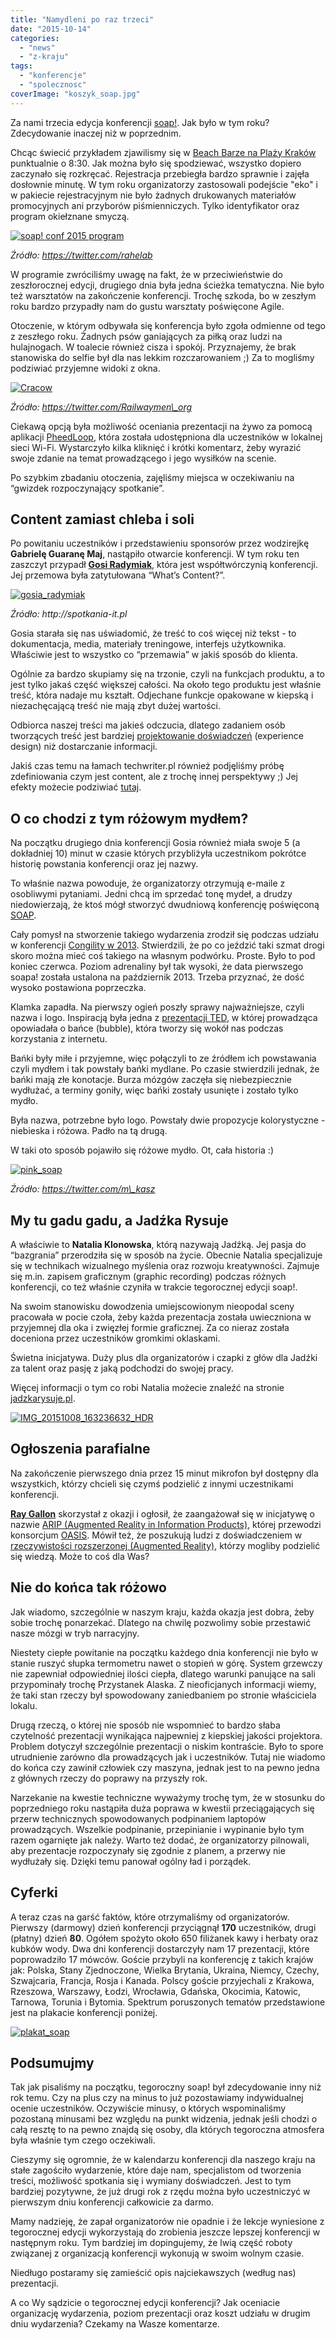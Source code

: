 ```yaml
---
title: "Namydleni po raz trzeci"
date: "2015-10-14"
categories: 
  - "news"
  - "z-kraju"
tags: 
  - "konferencje"
  - "spolecznosc"
coverImage: "koszyk_soap.jpg"
---
```


Za nami trzecia edycja konferencji [soap!](http://soapconf.com/). Jak było w tym roku? Zdecydowanie inaczej niż w poprzednim.

Chcąc świecić przykładem zjawilismy się w [Beach Barze na Plaży Kraków](http://www.plazakrakow.com.pl/klub) punktualnie o 8:30. Jak można było się spodziewać, wszystko dopiero zaczynało się rozkręcać. Rejestracja przebiegła bardzo sprawnie i zajęła dosłownie minutę. W tym roku organizatorzy zastosowali podejście "eko" i w pakiecie rejestracyjnym nie było żadnych drukowanych materiałów promocyjnych ani przyborów piśmienniczych. Tylko identyfikator oraz program okiełznane smyczą.

[![soap! conf 2015 program](images/CQxt7skWgAAKyEU-768x1024.jpg)](http://techwriter.pl/wp-content/uploads/2015/10/CQxt7skWgAAKyEU.jpg)

_Źródło: https://twitter.com/rahelab_

W programie zwróciliśmy uwagę na fakt, że w przeciwieństwie do zeszłorocznej edycji, drugiego dnia była jedna ścieżka tematyczna. Nie było też warsztatów na zakończenie konferencji. Trochę szkoda, bo w zeszłym roku bardzo przypadły nam do gustu warsztaty poświęcone Agile.

Otoczenie, w którym odbywała się konferencja było zgoła odmienne od tego z zeszłego roku. Żadnych psów ganiających za piłką oraz ludzi na hulajnogach. W toalecie również cisza i spokój. Przyznajemy, że brak stanowiska do selfie był dla nas lekkim rozczarowaniem ;) Za to mogliśmy podziwiać przyjemne widoki z okna.

[![Cracow](images/CQzfkmWXAAAIIyO-1024x614.jpg)](http://techwriter.pl/wp-content/uploads/2015/10/CQzfkmWXAAAIIyO.jpg)

_Źródło: https://twitter.com/Railwaymen\_org_

Ciekawą opcją była możliwość oceniania prezentacji na żywo za pomocą aplikacji [PheedLoop](http://pheedloop.com/), która została udostępniona dla uczestników w lokalnej sieci Wi-Fi. Wystarczyło kilka kliknięć i krótki komentarz, żeby wyrazić swoje zdanie na temat prowadzącego i jego wysiłków na scenie.

Po szybkim zbadaniu otoczenia, zajęliśmy miejsca w oczekiwaniu na “gwizdek rozpoczynający spotkanie”.

## Content zamiast chleba i soli

Po powitaniu uczestników i przedstawieniu sponsorów przez wodzirejkę **Gabrielę Guaranę Maj**, nastąpiło otwarcie konferencji. W tym roku ten zaszczyt przypadł **[Gosi Radymiak](http://soapconf.com/team/)**, która jest współtwórczynią konferencji. Jej przemowa była zatytułowana “What’s Content?”.

[![gosia_radymiak](images/gosia_radymiak.jpg)](http://techwriter.pl/wp-content/uploads/2015/10/gosia_radymiak.jpg)

_Źródło: http://spotkania-it.pl_

Gosia starała się nas uświadomić, że treść to coś więcej niż tekst - to dokumentacja, media, materiały treningowe, interfejs użytkownika. Właściwie jest to wszystko co “przemawia” w jakiś sposób do klienta.

Ogólnie za bardzo skupiamy się na trzonie, czyli na funkcjach produktu, a to jest tylko jakaś część większej całości. Na około tego produktu jest właśnie treść, która nadaje mu kształt. Odjechane funkcje opakowane w kiepską i niezachęcającą treść nie mają zbyt dużej wartości.

Odbiorca naszej treści ma jakieś odczucia, dlatego zadaniem osób tworzących treść jest bardziej [projektowanie doświadczeń](http://www.kursusability.pl/slownik-interactive/projektowanie-doswiadczen--ang-experience-design-) (experience design) niż dostarczanie informacji.

Jakiś czas temu na łamach techwriter.pl również podjęliśmy próbę zdefiniowania czym jest content, ale z trochę innej perspektywy ;) Jej efekty możecie podziwiać [tutaj](http://techwriter.pl/langlydz-part-najn/).

## O co chodzi z tym różowym mydłem?

Na początku drugiego dnia konferencji Gosia również miała swoje 5 (a dokładniej 10) minut w czasie których przybliżyła uczestnikom pokrótce historię powstania konferencji oraz jej nazwy.

To właśnie nazwa powoduje, że organizatorzy otrzymują e-maile z osobliwymi pytaniami. Jedni chcą im sprzedać tonę mydeł, a drudzy niedowierzają, że ktoś mógł stworzyć dwudniową konferencję poświęconą [SOAP](https://pl.wikipedia.org/wiki/SOAP).

Cały pomysł na stworzenie takiego wydarzenia zrodził się podczas udziału w konferencji [Congility w 2013](http://congility.com/congility-2013/). Stwierdzili, że po co jeździć taki szmat drogi skoro można mieć coś takiego na własnym podwórku. Proste. Było to pod koniec czerwca. Poziom adrenaliny był tak wysoki, że data pierwszego soapa! została ustalona na październik 2013. Trzeba przyznać, że dość wysoko postawiona poprzeczka.

Klamka zapadła. Na pierwszy ogień poszły sprawy najważniejsze, czyli nazwa i logo. Inspiracją była jedna z [prezentacji TED](https://www.ted.com/), w której prowadząca opowiadała o bańce (bubble), która tworzy się wokół nas podczas korzystania z internetu.

Bańki były miłe i przyjemne, więc połączyli to ze źródłem ich powstawania czyli mydłem i tak powstały bańki mydlane. Po czasie stwierdzili jednak, że bańki mają złe konotacje. Burza mózgów zaczęła się niebezpiecznie wydłużać, a terminy goniły, więc bańki zostały usunięte i zostało tylko mydło.

Była nazwa, potrzebne było logo. Powstały dwie propozycje kolorystyczne - niebieska i różowa. Padło na tą drugą.

W taki oto sposób pojawiło się różowe mydło. Ot, cała historia :)

[![pink_soap](images/pink_soap-300x225.jpg)](http://techwriter.pl/wp-content/uploads/2015/10/pink_soap.jpg)

_Źródło: https://twitter.com/m\_kasz_

## My tu gadu gadu, a Jadźka Rysuje

A właściwie to **Natalia Klonowska**, którą nazywają Jadźką. Jej pasja do “bazgrania” przerodziła się w sposób na życie. Obecnie Natalia specjalizuje się w technikach wizualnego myślenia oraz rozwoju kreatywności. Zajmuje się m.in. zapisem graficznym (graphic recording) podczas różnych konferencji, co też właśnie czyniła w trakcie tegorocznej edycji soap!.

Na swoim stanowisku dowodzenia umiejscowionym nieopodal sceny pracowała w pocie czoła, żeby każda prezentacja została uwieczniona w przyjemnej dla oka i zwięzłej formie graficznej. Za co nieraz została doceniona przez uczestników gromkimi oklaskami.

Świetna inicjatywa. Duży plus dla organizatorów i czapki z głów dla Jadźki za talent oraz pasję z jaką podchodzi do swojej pracy.

Więcej informacji o tym co robi Natalia możecie znaleźć na stronie [jadzkarysuje.pl](http://jadzkarysuje.pl/).

[![IMG_20151008_163236632_HDR](images/IMG_20151008_163236632_HDR.jpg)](http://techwriter.pl/wp-content/uploads/2015/10/IMG_20151008_163236632_HDR.jpg)

## Ogłoszenia parafialne

Na zakończenie pierwszego dnia przez 15 minut mikrofon był dostępny dla wszystkich, którzy chcieli się czymś podzielić z innymi uczestnikami konferencji.

[**Ray Gallon**](http://soapconf.com/speaker/) skorzystał z okazji i ogłosił, że zaangażował się w inicjatywę o nazwie [ARIP (Augmented Reality in Information Products)](https://www.oasis-open.org/committees/tc_home.php?wg_abbrev=arip), której przewodzi konsorcjum [OASIS](https://pl.wikipedia.org/wiki/OASIS). Mówił też, że poszukują ludzi z doświadczeniem w [rzeczywistości rozszerzonej (Augmented Reality)](https://www.oasis-open.org/committees/tc_home.php?wg_abbrev=arip), którzy mogliby podzielić się wiedzą. Może to coś dla Was?

## Nie do końca tak różowo

Jak wiadomo, szczególnie w naszym kraju, każda okazja jest dobra, żeby sobie trochę ponarzekać. Dlatego na chwilę pozwolimy sobie przestawić nasze mózgi w tryb narracyjny.

Niestety ciepłe powitanie na początku każdego dnia konferencji nie było w stanie ruszyć słupka termometru nawet o stopień w górę. System grzewczy nie zapewniał odpowiedniej ilości ciepła, dlatego warunki panujące na sali przypominały trochę Przystanek Alaska. Z nieoficjanych informacji wiemy, że taki stan rzeczy był spowodowany zaniedbaniem po stronie właściciela lokalu.

Drugą rzeczą, o której nie sposób nie wspomnieć to bardzo słaba czytelność prezentacji wynikająca najpewniej z kiepskiej jakości projektora. Problem dotyczył szczególnie prezentacji o niskim kontraście. Było to spore utrudnienie zarówno dla prowadzących jak i uczestników. Tutaj nie wiadomo do końca czy zawinił człowiek czy maszyna, jednak jest to na pewno jedna z głównych rzeczy do poprawy na przyszły rok.

Narzekanie na kwestie techniczne wyważymy trochę tym, że w stosunku do poprzedniego roku nastąpiła duża poprawa w kwestii przeciągających się przerw technicznych spowodowanych podpinaniem laptopów prowadzących. Wszelkie podpinanie, przepinianie i wypinanie było tym razem ogarnięte jak należy. Warto też dodać, że organizatorzy pilnowali, aby prezentacje rozpoczynały się zgodnie z planem, a przerwy nie wydłużały się. Dzięki temu panował ogólny ład i porządek.

## Cyferki

A teraz czas na garść faktów, które otrzymaliśmy od organizatorów. Pierwszy (darmowy) dzień konferencji przyciągnął **170** uczestników, drugi (płatny) dzień **80**. Ogółem spożyto około 650 filiżanek kawy i herbaty oraz kubków wody. Dwa dni konferencji dostarczyły nam 17 prezentacji, które poprowadziło 17 mówców. Goście przybyli na konferencję z takich krajów jak: Polska, Stany Zjednoczone, Wielka Brytania, Ukraina, Niemcy, Czechy, Szwajcaria, Francja, Rosja i Kanada. Polscy goście przyjechali z Krakowa, Rzeszowa, Warszawy, Łodzi, Wrocławia, Gdańska, Okocimia, Katowic, Tarnowa, Torunia i Bytomia. Spektrum poruszonych tematów przedstawione jest na plakacie konferencji poniżej.

[![plakat_soap](images/plakat_soap-731x1024.png)](http://techwriter.pl/wp-content/uploads/2015/10/plakat_soap.png)

## Podsumujmy

Tak jak pisaliśmy na początku, tegoroczny soap! był zdecydowanie inny niż rok temu. Czy na plus czy na minus to już pozostawiamy indywidualnej ocenie uczestników. Oczywiście minusy, o których wspominaliśmy pozostaną minusami bez względu na punkt widzenia, jednak jeśli chodzi o całą resztę to na pewno znajdą się osoby, dla których tegoroczna atmosfera była właśnie tym czego oczekiwali.

Cieszymy się ogromnie, że w kalendarzu konferencji dla naszego kraju na stałe zagościło wydarzenie, które daje nam, specjalistom od tworzenia treści, możliwość spotkania się i wymiany doświadczeń. Jest to tym bardziej pozytywne, że już drugi rok z rzędu można było uczestniczyć w pierwszym dniu konferencji całkowicie za darmo. 

Mamy nadzieję, że zapał organizatorów nie opadnie i że lekcje wyniesione z tegorocznej edycji wykorzystają do zrobienia jeszcze lepszej konferencji w następnym roku. Tym bardziej im dopingujemy, że lwią część roboty związanej z organizacją konferencji wykonują w swoim wolnym czasie.

Niedługo postaramy się zamieścić opis najciekawszych (według nas) prezentacji.

A co Wy sądzicie o tegorocznej edycji konferencji? Jak oceniacie organizację wydarzenia, poziom prezentacji oraz koszt udziału w drugim dniu wydarzenia? Czekamy na Wasze komentarze.
